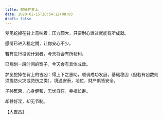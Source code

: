 ```yaml
---
title: 蛇掉在背上
date: 2020-02-15T20:54:12+08:00
draft: false
---
```


梦见蛇掉在背上意味着：压力颇大，只要耐心渡过就能有所成就。

感情已进入稳定期，让你安心不少。

若有进行投资计划者，今天将会有所获利。

已规划一段时间的案子，今天会有具体成效。

梦见蛇掉在背上的吉凶：得上下之惠助，顺调成功发展，基础稳固（但若有凶数则须提防火灾或烫伤之类），境遇安泰，地位，财产俱皆安全。

子孙繁荣，心身健和，无忧自在，幸福长寿。

却甚好淫，却无节制。

【大吉昌】